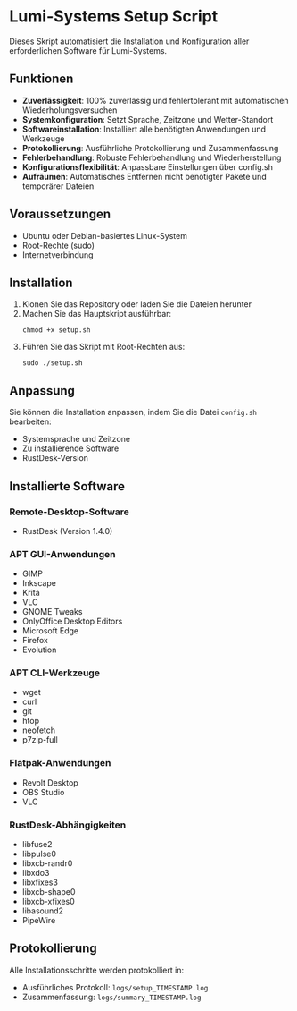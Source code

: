 # Lumi-Systems Setup Script

Dieses Skript automatisiert die Installation und Konfiguration aller erforderlichen Software für Lumi-Systems.

## Funktionen

- **Zuverlässigkeit**: 100% zuverlässig und fehlertolerant mit automatischen Wiederholungsversuchen
- **Systemkonfiguration**: Setzt Sprache, Zeitzone und Wetter-Standort
- **Softwareinstallation**: Installiert alle benötigten Anwendungen und Werkzeuge
- **Protokollierung**: Ausführliche Protokollierung und Zusammenfassung
- **Fehlerbehandlung**: Robuste Fehlerbehandlung und Wiederherstellung
- **Konfigurationsflexibilität**: Anpassbare Einstellungen über config.sh
- **Aufräumen**: Automatisches Entfernen nicht benötigter Pakete und temporärer Dateien

## Voraussetzungen

- Ubuntu oder Debian-basiertes Linux-System
- Root-Rechte (sudo)
- Internetverbindung

## Installation

1. Klonen Sie das Repository oder laden Sie die Dateien herunter
2. Machen Sie das Hauptskript ausführbar:
   ```
   chmod +x setup.sh
   ```
3. Führen Sie das Skript mit Root-Rechten aus:
   ```
   sudo ./setup.sh
   ```

## Anpassung

Sie können die Installation anpassen, indem Sie die Datei `config.sh` bearbeiten:

- Systemsprache und Zeitzone
- Zu installierende Software
- RustDesk-Version

## Installierte Software

### Remote-Desktop-Software
- RustDesk (Version 1.4.0)

### APT GUI-Anwendungen
- GIMP
- Inkscape
- Krita
- VLC
- GNOME Tweaks
- OnlyOffice Desktop Editors
- Microsoft Edge
- Firefox
- Evolution

### APT CLI-Werkzeuge
- wget
- curl
- git
- htop
- neofetch
- p7zip-full

### Flatpak-Anwendungen
- Revolt Desktop
- OBS Studio
- VLC

### RustDesk-Abhängigkeiten
- libfuse2
- libpulse0
- libxcb-randr0
- libxdo3
- libxfixes3
- libxcb-shape0
- libxcb-xfixes0
- libasound2
- PipeWire

## Protokollierung

Alle Installationsschritte werden protokolliert in:
- Ausführliches Protokoll: `logs/setup_TIMESTAMP.log`
- Zusammenfassung: `logs/summary_TIMESTAMP.log`
